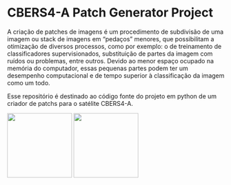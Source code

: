<h1>CBERS4-A Patch Generator Project</h1>
<p style= text-align: justify>A criação de patches de imagens é um procedimento de subdivisão de uma imagem ou stack de imagens em “pedaços” menores, que possibilitam a otimização de diversos processos, como por exemplo: o de treinamento de classificadores supervisionados, substituição de partes da imagem com ruídos ou problemas, entre outros. Devido ao menor espaço ocupado na memória do computador, essas pequenas partes podem ter um desempenho computacional e de tempo superior à classificação da imagem como um todo. 
</p>
<p>Esse repositório é destinado ao código fonte do projeto em python de um criador de patchs para o satélite CBERS4-A. </p>


<p><img src="https://upload.wikimedia.org/wikipedia/commons/1/1f/Python_logo_01.svg" width="150" 
     height="150"> <img src="https://upload.wikimedia.org/wikipedia/commons/5/5a/Satellite_icon1.png" width="150" 
     height="150"> </p>
